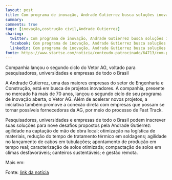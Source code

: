 ```yaml
---
layout: post
title: Com programa de inovação, Andrade Gutierrez busca soluções inovadoras para engenharia
summary: 
comments: true
tags: [inovação,costrução civil,Andrade Gutierrez]
sharing:
  twitter: Com programa de inovação, Andrade Gutierrez busca soluções inovadoras para engenharia
  facebook: Com programa de inovação, Andrade Gutierrez busca soluções inovadoras para engenharia
  linkedin: Com programa de inovação, Andrade Gutierrez busca soluções inovadoras para engenharia
fonte: https://www.startse.com/noticia/conteudo-patrocinado/64713/com-programa-de-inovacao-andrade-gutierrez-busca-solucoes-inovadoras-para-engenharia
---
```


Companhia lançou o segundo ciclo do Vetor AG, voltado para pesquisadores, universidades e empresas de todo o Brasil

<p class="service-description">A Andrade Gutierrez, uma das maiores empresas do setor de Engenharia e Construção, está em busca de projetos inovadores. A companhia, presente no mercado há mais de 70 anos, lançou o segundo ciclo de seu programa de inovação aberta, o Vetor AG. Além de acelerar novos projetos, a iniciativa também promove a conexão direta com empresas que possam se tornar possíveis fornecedoras da AG, por meio do processo de Fast Track.</p>

<p class="service-description">Pesquisadores, universidades e empresas de todo o Brasil podem inscrever suas soluções para nove desafios propostos pela Andrade Gutierrez: agilidade na captação de mão de obra local; otimização na logística de materiais, redução do tempo de tratamento térmico em soldagens; agilidade no lançamento de cabos em tubulações; apontamento de produção em tempo real; caracterização de solos otimizada; compactação de solos em climas desfavoráveis; canteiros sustentáveis; e gestão remota.</p>

Mais em:

Fonte: <a href="{{ page.fonte }}">link da notícia</a>

